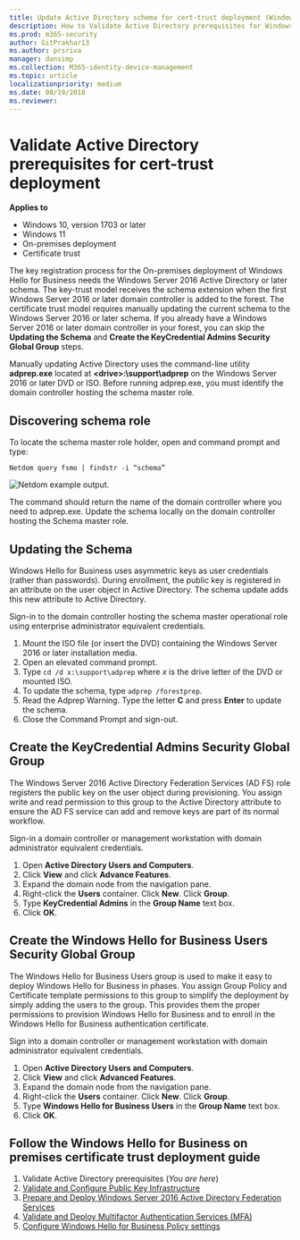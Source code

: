 ```yaml
---
title: Update Active Directory schema for cert-trust deployment (Windows Hello for Business)
description: How to Validate Active Directory prerequisites for Windows Hello for Business when deploying with the certificate trust model.
ms.prod: m365-security
author: GitPrakhar13
ms.author: prsriva
manager: dansimp
ms.collection: M365-identity-device-management
ms.topic: article
localizationpriority: medium
ms.date: 08/19/2018
ms.reviewer: 
---
```

# Validate Active Directory prerequisites for cert-trust deployment

**Applies to**

- Windows 10, version 1703 or later
- Windows 11
- On-premises deployment
- Certificate trust

The key registration process for the On-premises deployment of Windows Hello for Business needs the Windows Server 2016 Active Directory or later schema.  The key-trust model receives the schema extension when the first Windows Server 2016 or later domain controller is added to the forest.  The certificate trust model requires manually updating the current schema to the Windows Server 2016 or later schema. If you already have a Windows Server 2016 or later domain controller in your forest, you can skip the **Updating the Schema** and **Create the KeyCredential Admins Security Global Group** steps.

Manually updating Active Directory uses the command-line utility **adprep.exe** located at **\<drive>:\support\adprep** on the Windows Server 2016 or later DVD or ISO.  Before running adprep.exe, you must identify the domain controller hosting the schema master role.

## Discovering schema role

To locate the schema master role holder, open and command prompt and type:

```Netdom query fsmo | findstr -i “schema”```

![Netdom example output.](images/hello-cmd-netdom.png)

The command should return the name of the domain controller where you need to adprep.exe.  Update the schema locally on the domain controller hosting the Schema master role.

## Updating the Schema

Windows Hello for Business uses asymmetric keys as user credentials (rather than passwords).  During enrollment, the public key is registered in an attribute on the user object in Active Directory.  The schema update adds this new attribute to Active Directory.  

Sign-in to the domain controller hosting the schema master operational role using enterprise administrator equivalent credentials.

1. Mount the ISO file (or insert the DVD) containing the Windows Server 2016 or later installation media.
2. Open an elevated command prompt.
3. Type ```cd /d x:\support\adprep``` where *x* is the drive letter of the DVD or mounted ISO.
4. To update the schema, type ```adprep /forestprep```.
5. Read the Adprep Warning.  Type the letter **C** and press **Enter** to update the schema.
6. Close the Command Prompt and sign-out.

## Create the KeyCredential Admins Security Global Group

The Windows Server 2016 Active Directory Federation Services (AD FS) role registers the public key on the user object during provisioning.  You assign write and read permission to this group to the Active Directory attribute to ensure the AD FS service can add and remove keys are part of its normal workflow.

Sign-in a domain controller or management workstation with domain administrator equivalent credentials.

1. Open **Active Directory Users and Computers**.
2. Click **View** and click **Advance Features**.
3. Expand the domain node from the navigation pane.
4. Right-click the **Users** container. Click **New**. Click **Group**.
5. Type **KeyCredential Admins** in the **Group Name** text box.
6. Click **OK**.

## Create the Windows Hello for Business Users Security Global Group

The Windows Hello for Business Users group is used to make it easy to deploy Windows Hello for Business in phases.  You assign Group Policy and Certificate template permissions to this group to simplify the deployment by simply adding the users to the group.  This provides them the proper permissions to provision Windows Hello for Business and to enroll in the Windows Hello for Business authentication certificate.

Sign into a domain controller or management workstation with domain administrator equivalent credentials.

1. Open **Active Directory Users and Computers**.
2. Click **View** and click **Advanced Features**.
3. Expand the domain node from the navigation pane.
4. Right-click the **Users** container. Click **New**. Click **Group**.
5. Type **Windows Hello for Business Users** in the **Group Name** text box.
6. Click **OK**.


## Follow the Windows Hello for Business on premises certificate trust deployment guide
1. Validate Active Directory prerequisites (*You are here*)
2. [Validate and Configure Public Key Infrastructure](hello-cert-trust-validate-pki.md)
3. [Prepare and Deploy Windows Server 2016 Active Directory Federation Services](hello-cert-trust-adfs.md)
4. [Validate and Deploy Multifactor Authentication Services (MFA)](hello-cert-trust-validate-deploy-mfa.md)
5. [Configure Windows Hello for Business Policy settings](hello-cert-trust-policy-settings.md)
